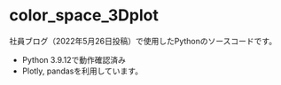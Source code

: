 # color_space_3Dplot
社員ブログ（2022年5月26日投稿）で使用したPythonのソースコードです。

- Python 3.9.12で動作確認済み
- Plotly, pandasを利用しています。

